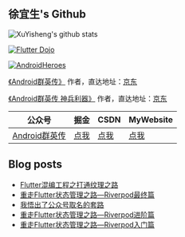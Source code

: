 ## 徐宜生's Github

![XuYisheng's github stats](https://github-readme-stats.vercel.app/api?username=xuyisheng&show_icons=true&theme=dracula)

[![Flutter Dojo](https://github-readme-stats.vercel.app/api/pin/?username=xuyisheng&repo=flutter_dojo)](https://github.com/xuyisheng/flutter_dojo)

[![AndroidHeroes](https://github-readme-stats.vercel.app/api/pin/?username=xuyisheng&repo=AndroidHeroes)](https://github.com/xuyisheng/AndroidHeroes)

[《Android群英传》](https://item.jd.com/11758334.html) 作者，直达地址：[京东](https://item.jd.com/11758334.html)

[《Android群英传 神兵利器》](https://item.jd.com/11948837.html) 作者，直达地址：[京东](https://item.jd.com/11948837.html)

| 公众号   | 掘金     |  CSDN   | MyWebsite
|---------|---------|---------|------
| [Android群英传]()  |  [点我](https://juejin.im/user/57de4f970bd1d00057f3646f/posts) |   [点我](https://blog.csdn.net/eclipsexys) | [点我](https://xuyisheng.top/)

## Blog posts
<!-- BLOG-POST-LIST:START -->
- [Flutter混编工程之打通纹理之路](https://xuyisheng.top/flutter_image_texture/)
- [重走Flutter状态管理之路—Riverpod最终篇](https://xuyisheng.top/riverpod3/)
- [我悟出了公众号取名的套路](https://xuyisheng.top/wechat_name/)
- [重走Flutter状态管理之路—Riverpod进阶篇](https://xuyisheng.top/riverpod2/)
- [重走Flutter状态管理之路—Riverpod入门篇](https://xuyisheng.top/riverpod1/)
<!-- BLOG-POST-LIST:END -->

